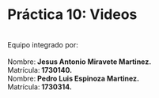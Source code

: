 # Práctica 10: Videos
<br>Equipo integrado por:</br>
<br>Nombre:<b> Jesus Antonio Miravete Martinez.</b></br>
Matrícula:<b> 1730140.</b>
<br>Nombre:<b> Pedro Luis Espinoza Martinez.</b></br>
Matrícula:<b> 1730314.</b>

